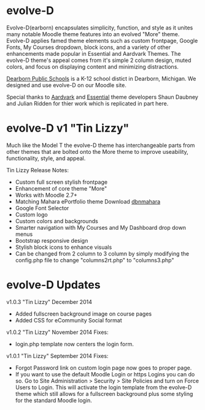 evolve-D
======================

Evolve-D(earborn) encapsulates simplicity, function, and style as it unites many notable Moodle theme features into an evolved "More" theme. Evolve-D applies famed theme elements such as custom frontpage, Google Fonts, My Courses dropdown, block icons, and a variety of other enhancements made popular in Essential and Aardvark Themes.  The evolve-D theme's appeal comes from it's simple 2 column design, muted colors, and focus on displaying content and minimizing distractions.

[Dearborn Public Schools](http://dearbornschools.org) is a K-12 school distict in Dearborn, Michigan. We designed and use evolve-D on our Moodle site.

Special thanks to [Aardvark](https://moodle.org/plugins/view.php?plugin=theme_aardvark) and [Essential](https://moodle.org/plugins/view.php?plugin=theme_essential) theme developers Shaun Daubney and Julian Ridden for thier work which is replicated in part here.

evolve-D v1 "Tin Lizzy"
======================
Much like the Model T the evolve-D theme has interchangeable parts from other themes that are bolted onto the More theme to improve useability, functionality, style, and appeal.

Tin Lizzy Release Notes:
 - Custom full screen stylish frontpage
 - Enhancement of core theme "More"
 - Works with Moodle 2.7+
 - Matching Mahara ePortfolio theme Download [dbnmahara](https://github.com/kennibc/dbnmahara)
 - Google Font Selector
 - Custom logo
 - Custom colors and backgrounds
 - Smarter navigation with My Courses and My Dashboard drop down menus
 - Bootstrap responsive design
 - Stylish block icons to enhance visuals
 - Can be changed from 2 column to 3 column by simply modifying the config.php file to change "columns2rt.php" to "columns3.php"

evolve-D Updates
======================
v1.0.3 "Tin Lizzy" December 2014
 - Added fullscreen background image on course pages
 - Added CSS for eCommunity Social format

v1.0.2 "Tin Lizzy" November 2014
Fixes:
 - login.php template now centers the login form.

v1.0.1 "Tin Lizzy" September 2014
Fixes:
 - Forgot Password link on custom login page now goes to proper page.
 - If you want to use the default Moodle Login or https Logins you can do so.  Go to Site Administration > Security > Site Policies and turn on Force Users to Login.  This will activate the login template from the evolve-D theme which still allows for a fullscreen background plus some styling for the standard Moodle login.
